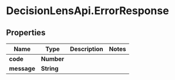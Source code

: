 # DecisionLensApi.ErrorResponse

## Properties
Name | Type | Description | Notes
------------ | ------------- | ------------- | -------------
**code** | **Number** |  | 
**message** | **String** |  | 


